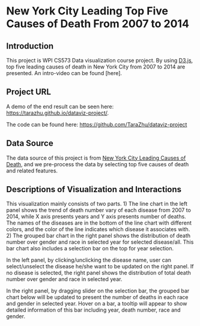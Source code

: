 # New York City Leading Top Five Causes of Death From 2007 to 2014

## Introduction

This project is WPI CS573 Data visualization course project. By using [D3.js](https://d3js.org), top five leading causes of death in New York City from 2007 to 2014 are presented. An intro-video can be found [here].

## Project URL
A demo of the end result can be seen here:
https://tarazhu.github.io/dataviz-project/.

The code can be found here:
https://github.com/TaraZhu/dataviz-project


## Data Source

The data source of this project is from [New York City Leading Causes of Death](https://data.cityofnewyork.us/Health/New-York-City-Leading-Causes-of-Death/jb7j-dtam), and we pre-process the data by selecting top five causes of death and related features.


## Descriptions of Visualization and Interactions

This visualization mainly consists of two parts. 1) The line chart in the left panel shows the trend of death number vary of each disease from 2007 to 2014, while X axis presents years and Y axis presents number of deaths. The names of the diseases are in the bottom of the line chart with different colors, and the color of the line indicates which disease it associates with. 2) The grouped bar chart in the right panel shows the distribution of death number over gender and race in selected year for selected disease/all. This bar chart also includes a selection bar on the top for year selection. 

In the left panel, by clicking/unclicking the disease name, user can select/unselect the disease he/she want to be updated on the right panel. If no disease is selected, the right panel shows the distribution of total death number over gender and race in selected year. 

In the right panel, by dragging slider on the selection bar, the grouped bar chart below will be updated to present the number of deaths in each race and gender in selected year. Hover on a bar, a tooltip will appear to show detailed information of this bar including year, death number, race and gender.
